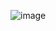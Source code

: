 ![image](http://github.com/liujieyuu/CustomActionSheet/raw/master/CustomActionSheet/pic/IMG7285.png)
